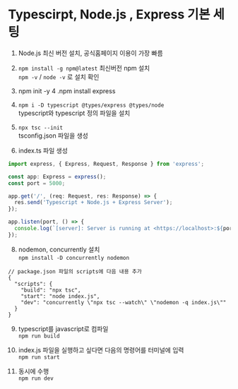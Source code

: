 # Typescirpt, Node.js , Express 기본 세팅

1. Node.js 최신 버전 설치, 공식홈페이지 이용이 가장 빠름
2. `npm install -g npm@latest` 최신버전 npm 설치
  <br> `npm -v` / `node -v` 로 설치 확인
3. npm init -y
4 .npm install express
5. `npm i -D typescript @types/express @types/node`
  <br>   typescript와 typescript 정의 파일을 설치

6. `npx tsc --init`
  <br> tsconfig.json 파일을 생성

7. index.ts 파일 생성

```javascript
import express, { Express, Request, Response } from 'express';

const app: Express = express();
const port = 5000;

app.get('/', (req: Request, res: Response) => {
  res.send('Typescript + Node.js + Express Server');
});

app.listen(port, () => {
  console.log(`[server]: Server is running at <https://localhost>:${port}`);
});
```

8. nodemon, concurrently 설치
  <br>`npm install -D concurrently nodemon`

```shell
// package.json 파일의 scripts에 다음 내용 추가
{
  "scripts": {
    "build": "npx tsc",
    "start": "node index.js",
    "dev": "concurrently \"npx tsc --watch\" \"nodemon -q index.js\""
  }
}
```

9. typescript를 javascript로 컴파일
  <br>`npm run build`

10. index.js 파일을 실행하고 싶다면 다음의 명령어를 터미널에 입력
  <br>`npm run start`

11. 동시에 수행
  <br>`npm run dev`